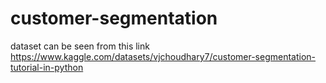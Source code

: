 # customer-segmentation

dataset can be seen from this link 
https://www.kaggle.com/datasets/vjchoudhary7/customer-segmentation-tutorial-in-python
